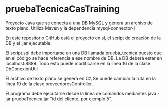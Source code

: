 # pruebaTecnicaCasTraining
Proyecto Java que se conecta a una DB MySQL y genera un archivo de texto plano. Utiliza Maven y la dependencia mysql-connector-j

En este repositorio GitHub está el proyecto en sí, el script de creación de la DB y el .jar ejecutable.

El script.sql debe importarse en una DB llamada prueba_tecnica puesto que en el código se hace referencia a ese nombre de DB. La DB deberá estar en localhost:8889. Todo esto puede modificarse en la linea 16 de la clase DbConexionUtil

El archivo de texto plano se genera en C:\ Se puede cambiar la ruta en la linea 19 de la clase proveedoresController.

El programa debe ejecutarse desde la línea de comandos mediantes java -jar pruebaTecnica.jar "id del cliente, por ejemplo 5".